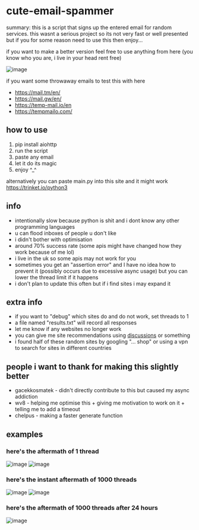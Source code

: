 # cute-email-spammer

summary: this is a script that signs up the entered email for random services. this wasnt a serious project so its not very fast or well presented but if you for some reason need to use this then enjoy...

if you want to make a better version feel free to use anything from here (you know who you are, i live in your head rent free)

![image](https://github.com/user-attachments/assets/851d8fda-7888-4d3e-a429-bb55a3c87e93)

if you want some throwaway emails to test this with here
- https://mail.tm/en/
- https://mail.gw/en/
- https://temp-mail.io/en
- https://tempmailo.com/

## how to use
1. pip install aiohttp
2. run the script
3. paste any email
4. let it do its magic
5. enjoy ^_^

alternatively you can paste main.py into this site and it might work https://trinket.io/python3

## info
- intentionally slow because python is shit and i dont know any other programming languages
- u can flood inboxes of people u don't like
- i didn't bother with optimisation
- around 70% success rate (some apis might have changed how they work because of me lol)
- i live in the uk so some apis may not work for you
- sometimes you get an "assertion error" and I have no idea how to prevent it (possibly occurs due to excessive async usage) but you can lower the thread limit if it happens
- i don't plan to update this often but if i find sites i may expand it

## extra info
- if you want to "debug" which sites do and do not work, set threads to 1
- a file named "results.txt" will record all responses
- let me know if any websites no longer work
- you can give me site recommendations using [discussions](https://github.com/Inkthirsty/cute-email-spammer/discussions) or something
- i found half of these random sites by googling "... shop" or using a vpn to search for sites in different countries

## people i want to thank for making this slightly better
- gacekkosmatek - didn't directly contribute to this but caused my async addiction
- wv8 - helping me optimise this + giving me motivation to work on it + telling me to add a timeout
- chelpus - making a faster generate function

## examples
### here's the aftermath of 1 thread
![image](https://github.com/user-attachments/assets/03d0e1b6-2827-432e-a452-c0f1cfaa6504)
![image](https://github.com/user-attachments/assets/ea83f063-3fbf-453d-a9f2-d26e1cf402dc)

### here's the instant aftermath of 1000 threads
![image](https://github.com/user-attachments/assets/dc260e03-2b79-4ac6-99ff-ae86642ae487)
![image](https://github.com/user-attachments/assets/c97b3396-09bb-4e89-a8d9-98e9e42efba4)

### here's the aftermath of 1000 threads after 24 hours
![image](https://github.com/user-attachments/assets/cd3b0917-91db-4838-b9b4-9415f78d9234)

